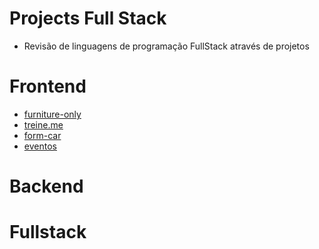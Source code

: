 # Projects Full Stack
- Revisão de linguagens de programação FullStack através de projetos

# Frontend 
- [furniture-only](https://furniture-only.vercel.app/)
- [treine.me](https://treine-me-one.vercel.app/)
- [form-car]()
- [eventos]()

# Backend

# Fullstack

